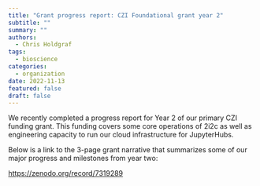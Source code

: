 ```yaml
---
title: "Grant progress report: CZI Foundational grant year 2"
subtitle: ""
summary: ""
authors:
  - Chris Holdgraf
tags:
  - bioscience
categories:
  - organization
date: 2022-11-13
featured: false
draft: false
---
```


We recently completed a progress report for Year 2 of our primary CZI funding grant.
This funding covers some core operations of 2i2c as well as engineering capacity to run our cloud infrastructure for JupyterHubs.

Below is a link to the 3-page grant narrative that summarizes some of our major progress and milestones from year two:

https://zenodo.org/record/7319289
